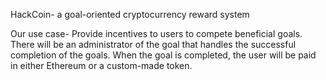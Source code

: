 HackCoin- a goal-oriented cryptocurrency reward system

Our use case- Provide incentives to users to compete beneficial goals. 
There will be an administrator of the goal that handles the successful completion of the goals.
When the goal is completed, the user will be paid in either Ethereum or a custom-made token.
